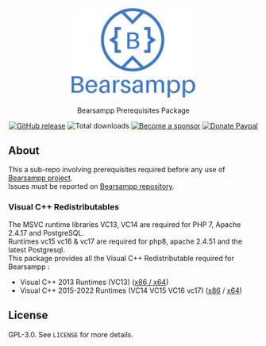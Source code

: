 <p align="center"><a href="https://bearsampp.com" target="_blank"><img width="250" src="https://github.com/Bearsampp/prerequisites/blob/main/img/Bearsampp-logo.svg"></a></p>
<p align="center">Bearsampp Prerequisites Package</p>

<p align="center">
  <a href="https://github.com/bearsampp/prerequisites/releases/latest"><img src="https://img.shields.io/github/release/bearsampp/prerequisites.svg?style=flat-square" alt="GitHub release"></a>
  <img src="https://img.shields.io/github/downloads/bearsampp/prerequisites/total.svg?style=flat-square" alt="Total downloads">
  <a href="https://github.com/sponsors/N6REJ"><img src="https://img.shields.io/badge/sponsor-N6REJ-181717.svg?logo=github&style=flat-square" alt="Become a sponsor"></a>
  <a href="https://www.paypal.me/BearLeeAble"><img src="https://img.shields.io/badge/donate-paypal-00457c.svg?logo=paypal&style=flat-square" alt="Donate Paypal"></a>
</p>

## About
This a sub-repo involving prerequisites required before any use of [Bearsampp project](https://github.com/bearsampp).
<br />
Issues must be reported on [Bearsampp repository](https://github.com/bearsampp/bearsampp/issues).

### Visual C++ Redistributables
The MSVC runtime libraries VC13, VC14 are required for PHP 7, Apache 2.4.17 and PostgreSQL.<br />
Runtimes vc15 vc16 & vc17 are required for php8, apache 2.4.51 and the latest Postgresql.<br>
This package provides all the Visual C++ Redistributable required for Bearsampp :

* Visual C++ 2013 Runtimes (VC13) ([x86 / x64](https://www.microsoft.com/en-US/download/details.aspx?id=40784))
* Visual C++ 2015-2022 Runtimes (VC14 VC15 VC16 vc17) ([x86](https://aka.ms/vs/17/release/vc_redist.x86.exe) / [x64](https://aka.ms/vs/17/release/vc_redist.x64.exe))

## License
GPL-3.0. See `LICENSE` for more details.<br />
